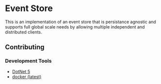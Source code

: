 # Event Store

This is an implementation of an event store that is persistance agnostic and supports full global scale needs by allowing multiple independent and distributed clients.

## Contributing

### Development Tools

* [DotNet 5](https://dotnet.microsoft.com/download/dotnet/5.0)
* [docker (latest)](https://www.docker.com)
